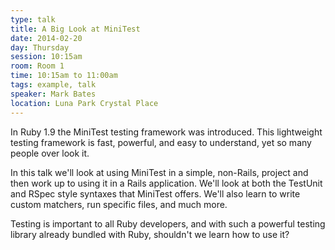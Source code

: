 ```yaml
---
type: talk
title: A Big Look at MiniTest
date: 2014-02-20
day: Thursday
session: 10:15am
room: Room 1
time: 10:15am to 11:00am
tags: example, talk
speaker: Mark Bates
location: Luna Park Crystal Place
---
```


In Ruby 1.9 the MiniTest testing framework was introduced. This lightweight testing framework is fast, powerful, and easy to understand, yet so many people over look it.

In this talk we'll look at using MiniTest in a simple, non-Rails, project and then work up to using it in a Rails application. We'll look at both the TestUnit and RSpec style syntaxes that MiniTest offers. We'll also learn to write custom matchers, run specific files, and much more.

Testing is important to all Ruby developers, and with such a powerful testing library already bundled with Ruby, shouldn't we learn how to use it?
